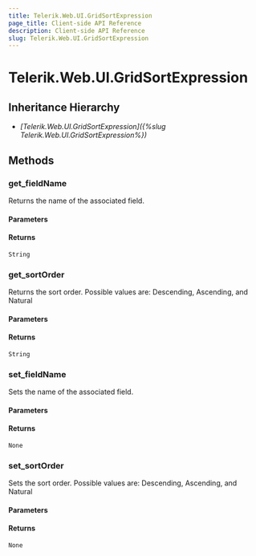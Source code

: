 ```yaml
---
title: Telerik.Web.UI.GridSortExpression
page_title: Client-side API Reference
description: Client-side API Reference
slug: Telerik.Web.UI.GridSortExpression
---
```


# Telerik.Web.UI.GridSortExpression  

## Inheritance Hierarchy

* *[Telerik.Web.UI.GridSortExpression]({%slug Telerik.Web.UI.GridSortExpression%})*

## Methods

###  get_fieldName

Returns the name of the associated field.

#### Parameters

#### Returns

`String` 

###  get_sortOrder

Returns the sort order. Possible values are: Descending, Ascending, and Natural

#### Parameters

#### Returns

`String` 

###  set_fieldName

Sets the name of the associated field.

#### Parameters

#### Returns

`None` 

###  set_sortOrder

Sets the sort order. Possible values are: Descending, Ascending, and Natural

#### Parameters

#### Returns

`None` 


